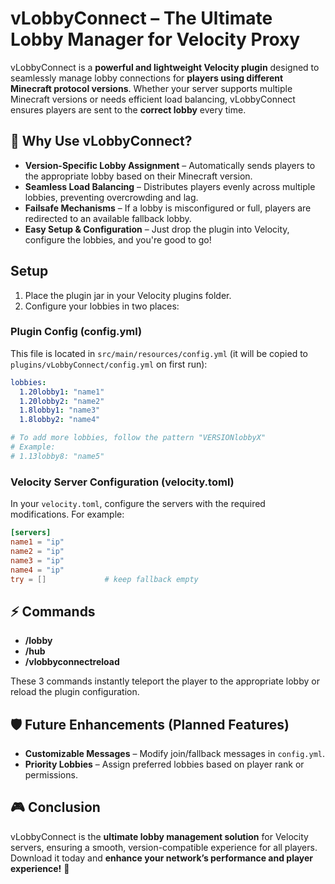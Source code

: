 # vLobbyConnect – The Ultimate Lobby Manager for Velocity Proxy  

vLobbyConnect is a **powerful and lightweight Velocity plugin** designed to seamlessly manage lobby connections for **players using different Minecraft protocol versions**. Whether your server supports multiple Minecraft versions or needs efficient load balancing, vLobbyConnect ensures players are sent to the **correct lobby** every time.  

## 🚀 Why Use vLobbyConnect?  
- **Version-Specific Lobby Assignment** – Automatically sends players to the appropriate lobby based on their Minecraft version.  
- **Seamless Load Balancing** – Distributes players evenly across multiple lobbies, preventing overcrowding and lag.  
- **Failsafe Mechanisms** – If a lobby is misconfigured or full, players are redirected to an available fallback lobby.  
- **Easy Setup & Configuration** – Just drop the plugin into Velocity, configure the lobbies, and you're good to go!  

## Setup

1. Place the plugin jar in your Velocity plugins folder.
2. Configure your lobbies in two places:

### Plugin Config (config.yml)
This file is located in `src/main/resources/config.yml` (it will be copied to `plugins/vLobbyConnect/config.yml` on first run):

```yaml
lobbies:
  1.20lobby1: "name1"
  1.20lobby2: "name2"
  1.8lobby1: "name3"
  1.8lobby2: "name4"

# To add more lobbies, follow the pattern "VERSIONlobbyX"
# Example:
# 1.13lobby8: "name5"
```

### Velocity Server Configuration (velocity.toml)
In your `velocity.toml`, configure the servers with the required modifications. For example:

```toml
[servers]
name1 = "ip"
name2 = "ip"
name3 = "ip"
name4 = "ip"
try = []             # keep fallback empty
```

## ⚡ Commands  
- **/lobby**  
- **/hub**  
- **/vlobbyconnectreload**

These 3 commands instantly teleport the player to the appropriate lobby or reload the plugin configuration.

## 🛡️ Future Enhancements (Planned Features)  
- **Customizable Messages** – Modify join/fallback messages in `config.yml`.  
- **Priority Lobbies** – Assign preferred lobbies based on player rank or permissions.  

## 🎮 Conclusion  
vLobbyConnect is the **ultimate lobby management solution** for Velocity servers, ensuring a smooth, version-compatible experience for all players. Download it today and **enhance your network’s performance and player experience!** 🚀
